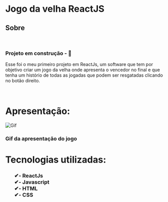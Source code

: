 # Jogo da velha ReactJS

<h2>Sobre</h2>
<br>
<h3> <b>Projeto em construção - 🚧 </b> </h3> 
<p>Esse foi o meu primeiro projeto em ReactJs, um software que tem por objetivo criar um jogo da velha onde apresenta o vencedor no final e que tenha um histório de todas as jogadas que podem ser resgatadas clicando no botão direito.</p>
<br>

# Apresentação:

![Gif](https://user-images.githubusercontent.com/94305752/153374034-6ab23a73-7b43-45fd-91f0-16ae99e428fb.gif)


<h3>Gif da apresentação do jogo</h3>

# Tecnologias utilizadas:

<h3>
    <ul style="list-style: none">
        <li>✔- ReactJs</li>
        <li>✔- Javascript</li>
        <li>✔- HTML</li>
        <li>✔- CSS</li>
    </ul>
</h3>

